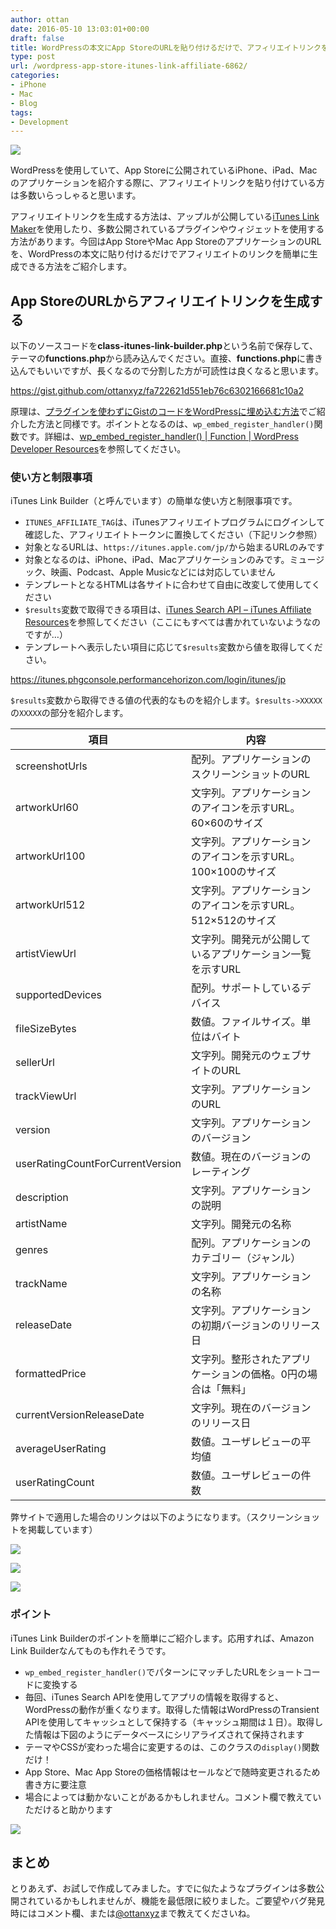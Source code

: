 ```yaml
---
author: ottan
date: 2016-05-10 13:03:01+00:00
draft: false
title: WordPressの本文にApp StoreのURLを貼り付けるだけで、アフィリエイトリンクを生成できるようにする
type: post
url: /wordpress-app-store-itunes-link-affiliate-6862/
categories:
- iPhone
- Mac
- Blog
tags:
- Development
---
```


![](/images/2016/05/160510-5731d1e0800c7.jpg)

WordPressを使用していて、App Storeに公開されているiPhone、iPad、Macのアプリケーションを紹介する際に、アフィリエイトリンクを貼り付けている方は多数いらっしゃると思います。

アフィリエイトリンクを生成する方法は、アップルが公開している[iTunes Link Maker](https://linkmaker.itunes.apple.com/en-us/?country=jp)を使用したり、多数公開されているプラグインやウィジェットを使用する方法があります。今回はApp StoreやMac App StoreのアプリケーションのURLを、WordPressの本文に貼り付けるだけでアフィリエイトのリンクを簡単に生成できる方法をご紹介します。

## App StoreのURLからアフィリエイトリンクを生成する

以下のソースコードを**class-itunes-link-builder.php**という名前で保存して、テーマの**functions.php**から読み込んでください。直接、**functions.php**に書き込んでもいいですが、長くなるので分割した方が可読性は良くなると思います。

<https://gist.github.com/ottanxyz/fa722621d551eb76c6302166681c10a2>

原理は、[プラグインを使わずにGistのコードをWordPressに埋め込む方法](/gist-wordpress-embed-6861/)でご紹介した方法と同様です。ポイントとなるのは、`wp_embed_register_handler()`関数です。詳細は、[wp_embed_register_handler() | Function | WordPress Developer Resources](https://developer.wordpress.org/reference/functions/wp_embed_register_handler/)を参照してください。

### 使い方と制限事項

iTunes Link Builder（と呼んでいます）の簡単な使い方と制限事項です。

-   `ITUNES_AFFILIATE_TAG`は、iTunesアフィリエイトプログラムにログインして確認した、アフィリエイトトークンに置換してください（下記リンク参照）
-   対象となるURLは、`https://itunes.apple.com/jp/`から始まるURLのみです
-   対象となるのは、iPhone、iPad、Macアプリケーションのみです。ミュージック、映画、Podcast、Apple Musicなどには対応していません
-   テンプレートとなるHTMLは各サイトに合わせて自由に改変して使用してください
-   `$results`変数で取得できる項目は、[iTunes Search API – iTunes Affiliate Resources](https://affiliate.itunes.apple.com/resources/documentation/itunes-store-web-service-search-api/)を参照してください（ここにもすべては書かれていないようなのですが…）
-   テンプレートへ表示したい項目に応じて`$results`変数から値を取得してください。

<https://itunes.phgconsole.performancehorizon.com/login/itunes/jp>

`$results`変数から取得できる値の代表的なものを紹介します。`$results->XXXXX`の`XXXXX`の部分を紹介します。

| 項目                             | 内容                                                          |
| -------------------------------- | ------------------------------------------------------------- |
| screenshotUrls                   | 配列。アプリケーションのスクリーンショットのURL               |
| artworkUrl60                     | 文字列。アプリケーションのアイコンを示すURL。60×60のサイズ    |
| artworkUrl100                    | 文字列。アプリケーションのアイコンを示すURL。100×100のサイズ  |
| artworkUrl512                    | 文字列。アプリケーションのアイコンを示すURL。512×512のサイズ  |
| artistViewUrl                    | 文字列。開発元が公開しているアプリケーション一覧を示すURL     |
| supportedDevices                 | 配列。サポートしているデバイス                                |
| fileSizeBytes                    | 数値。ファイルサイズ。単位はバイト                            |
| sellerUrl                        | 文字列。開発元のウェブサイトのURL                             |
| trackViewUrl                     | 文字列。アプリケーションのURL                                 |
| version                          | 文字列。アプリケーションのバージョン                          |
| userRatingCountForCurrentVersion | 数値。現在のバージョンのレーティング                          |
| description                      | 文字列。アプリケーションの説明                                |
| artistName                       | 文字列。開発元の名称                                          |
| genres                           | 配列。アプリケーションのカテゴリー（ジャンル）                |
| trackName                        | 文字列。アプリケーションの名称                                |
| releaseDate                      | 文字列。アプリケーションの初期バージョンのリリース日          |
| formattedPrice                   | 文字列。整形されたアプリケーションの価格。0円の場合は「無料」 |
| currentVersionReleaseDate        | 文字列。現在のバージョンのリリース日                          |
| averageUserRating                | 数値。ユーザレビューの平均値                                  |
| userRatingCount                  | 数値。ユーザレビューの件数                                    |

弊サイトで適用した場合のリンクは以下のようになります。（スクリーンショットを掲載しています）

![](/images/2016/05/160510-5731d28051ea6.png)

![](/images/2016/05/160510-5731d2926f059.png)

![](/images/2016/05/160510-5731d29db84cb.png)

### ポイント

iTunes Link Builderのポイントを簡単にご紹介します。応用すれば、Amazon Link Builderなんてものも作れそうです。

-   `wp_embed_register_handler()`でパターンにマッチしたURLをショートコードに変換する
-   毎回、iTunes Search APIを使用してアプリの情報を取得すると、WordPressの動作が重くなります。取得した情報はWordPressのTransient APIを使用してキャッシュとして保持する（キャッシュ期間は１日）。取得した情報は下図のようにデータベースにシリアライズされて保持されます
-   テーマやCSSが変わった場合に変更するのは、このクラスの`display()`関数だけ！
-   App Store、Mac App Storeの価格情報はセールなどで随時変更されるため書き方に要注意
-   場合によっては動かないことがあるかもしれません。コメント欄で教えていただけると助かります

![](/images/2016/05/160510-5731d1f1ba742.png)

## まとめ

とりあえず、お試しで作成してみました。すでに似たようなプラグインは多数公開されているかもしれませんが、機能を最低限に絞りました。ご要望やバグ発見時にはコメント欄、または[@ottanxyz](https://twitter.com/ottanxyz)まで教えてくださいね。
